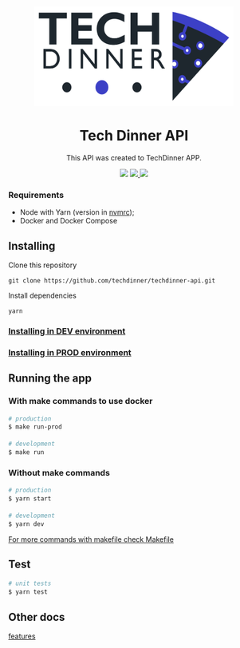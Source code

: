 <p align="center">
  <a href="https://github.com/techdinner/techdinner-api" rel="noopener">
    <img width=400px height=200px src=".github/assets/logo.png">
 </a>
</p>

<h1 align="center">Tech Dinner API</h1>

<p align="center">
  This API was created to TechDinner APP.
</p>

<div align="center">
    <a>
        <img src="https://img.shields.io/badge/status-active-success.svg">
    </a>
    <a href="https://github.com/techdinner/techdinner-api/issues">
        <img src="https://img.shields.io/github/issues/techdinner/techdinner-api">
    </a>
    <a href="https://github.com/techdinner/techdinner-api/pulls">
        <img src="https://img.shields.io/github/issues-pr/techdinner/techdinner-api">
    </a>
</div>

### Requirements
- Node with Yarn (version in [nvmrc](.nvmrc));
- Docker and Docker Compose

## Installing
Clone this repository
```
git clone https://github.com/techdinner/techdinner-api.git
```

Install dependencies
```
yarn
```

### [Installing in DEV environment](docs/install/development)
### [Installing in PROD environment](docs/install/production)

## Running the app
### With make commands to use docker
```bash
# production
$ make run-prod

# development
$ make run
```

### Without make commands
```bash
# production
$ yarn start

# development
$ yarn dev
```

[For more commands with makefile check Makefile](Makefile)

## Test
```bash
# unit tests
$ yarn test
```

## Other docs
[features](docs/features)
